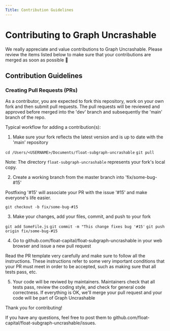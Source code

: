 ```yaml
---
Title: Contribution Guidelines
---
```


# Contributing to Graph Uncrashable  

We really appreciate and value contributions to Graph Uncrashable. Please review the items listed below to make sure that your contributions are merged as soon as possible :pray:

## Contribution Guidelines

### Creating Pull Requests (PRs)

As a contributor, you are expected to fork this repository, work on your own fork and then submit pull requests. The pull requests will be reviewed and approved before merged into the 'dev' branch and subsequently the 'main' branch of the repo. 

Typical workflow for adding a contribution(s):

1. Make sure your fork reflects the latest version and is up to date with the 'main' repository

`cd /Users/<USERNAME>/Documents/float-subgraph-uncrashable`
`git pull`

Note: The directory `float-subgraph-uncrashable` represents your fork's local copy.

2. Create a working branch from the master branch into 'fix/some-bug-#15'

Postfixing '#15' will associate your PR with the issue '#15' and make everyone's life easier.

`git checkout -b fix/some-bug-#15`

3. Make your changes, add your files, commit, and push to your fork

`git add SomeFile.js`
`git commit -m "This change fixes bug '#15'`
`git push origin fix/some-bug-#15`

4. Go to github.com/float-capital/float-subgraph-uncrashable in your web browser and issue a new pull request

Read the PR template very carefully and make sure to follow all the instructions. These instructions refer to some very important conditions that your PR must meet in order to be accepted, such as making sure that all tests pass, etc.

5. Your code will be reviwed by maintainers. Maintainers check that all tests pass, review the coding style, and check for general code correctness. If everything is OK, we'll merge your pull request and your code will be part of Graph Uncrashable


Thank you for contributing!

If you have any questions, feel free to post them to github.com/float-capital/float-subgraph-uncrashable/issues.

